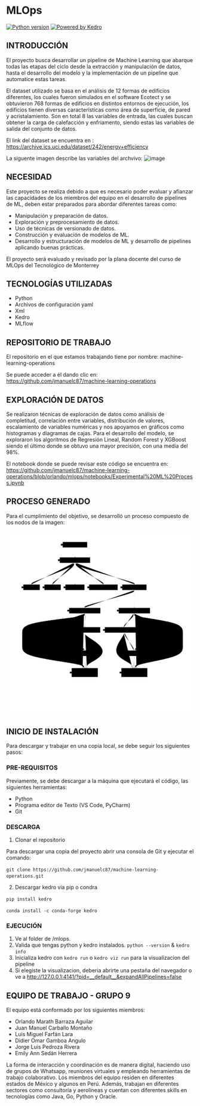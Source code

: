 # MLOps

[![Python version](https://img.shields.io/badge/python-3.9%20%7C%203.10%20%7C%203.11%20%7C%203.12-blue.svg)](https://pypi.org/project/kedro/)
[![Powered by Kedro](https://img.shields.io/badge/powered_by-kedro-ffc900?logo=kedro)](https://kedro.org)
## INTRODUCCIÓN


El proyecto busca desarrollar un pipeline de Machine Learning que abarque todas las etapas del ciclo desde la extracción y manipulación de datos, hasta el desarrollo del modelo y la implementación de un pipeline que automatice estas tareas.

El dataset utilizado se basa en el análisis de 12 formas de edificios diferentes, los cuales fueron simulados en el software Ecotect y 
se obtuvieron 768 formas de edificios en distintos entornos de ejecución, los edificios tienen diversas características como área de superficie, de pared y acristalamiento. Son en total 8 las variables de entrada, las cuales buscan obtener la carga de calefacción y enfriamento, siendo estas las variables de salida del conjunto de datos.

El link del dataset se encuentra en : https://archive.ics.uci.edu/dataset/242/energy+efficiency 

La siguente imagen describe las variables del archvivo:
<img width="935" alt="image" src="https://github.com/user-attachments/assets/80106791-b69a-4c02-8e93-a80bcd6f3bc3">


## NECESIDAD

Este proyecto se realiza debido a que es necesario poder evaluar y afianzar las capacidades de los miembros del equipo en el desarrollo de pipelines de ML, deben estar preparados para abordar diferentes tareas como: 

* Manipulación y preparación de datos.
* Exploración y preprocesamiento de datos.
* Uso de técnicas de versionado de datos.
* Construcción y evaluación de modelos de ML.
* Desarrollo y estructuración de modelos de ML y desarrollo de pipelines aplicando buenas prácticas.

El proyecto será evaluado y revisado por la plana docente del curso de MLOps del Tecnológico de Monterrey


## TECNOLOGÍAS UTILIZADAS

- Python
- Archivos de configuración yaml
- Xml
- Kedro
- MLflow


## REPOSITORIO DE TRABAJO

El repositorio en el que estamos trabajando tiene por nombre: machine-learning-operations

Se puede acceder a él dando clic en: https://github.com/jmanuelc87/machine-learning-operations 

## EXPLORACIÓN DE DATOS

Se realizaron técnicas de exploración de datos como análisis de completitud, correlación entre variables, distribución de valores, escalamiento de variables numéricas y nos apoyamos en gráficos como histogramas y diagramas de cajas. Para el desarrollo del modelo, se exploraron los algoritmos de Regresión Lineal, Random Forest y XGBoost siendo el último donde se obtuvo una mayor precisión, con una media del 98%.

El notebook donde se puede revisar este código se encuentra en: https://github.com/jmanuelc87/machine-learning-operations/blob/orlando/mlops/notebooks/Experimental%20ML%20Process.ipynb 

## PROCESO GENERADO 

Para el cumplimiento del objetivo, se desarrolló un proceso compuesto de los nodos de la imagen: 

![kedro pipeline](https://github.com/jmanuelc87/machine-learning-operations/blob/main/mlops/docs/images/kedro-pipeline.svg)

## INICIO DE INSTALACIÓN 

Para descargar y trabajar en una copia local, se debe seguir los siguientes pasos: 

### PRE-REQUISITOS

Previamente, se debe descargar a la máquina que ejecutará el código, las siguientes herramientas: 
 
* Python  
* Programa editor de Texto (VS Code, PyCharm)
* Git

### DESCARGA

1. Clonar el repositorio

Para descargar una copia del proyecto abrir una consola de Git y ejecutar el comando: 

`git clone https://github.com/jmanuelc87/machine-learning-operations.git`

2. Descargar kedro via pip o condra

`pip install kedro`

`conda install -c conda-forge kedro`


### EJECUCIÓN

1. Ve al folder de /mlops.
2. Valida que tengas python y kedro instalados.
`python --version` &
`kedro info`
3. Inicializa kedro con `kedro run` o `kedro viz run` para la visualizacion del pipeline
4. Si elegiste la visualizacion, deberia abrirte una pestaña del navegador o ve a http://127.0.0.1:4141/?pid=__default__&expandAllPipelines=false



## EQUIPO DE TRABAJO - GRUPO 9

El equipo está conformado por los siguientes miembros: 

* Orlando Marath Barraza Aguilar
* Juan Manuel Carballo Montaño
* Luis Miguel Farfán Lara
* Didier Omar Gamboa Angulo
* Jorge Luis Pedroza Rivera
* Emily Ann Sedán Herrera


La forma de interacción y coordinación es de manera digital, haciendo uso de grupos de Whatsapp, reuniones virtuales y empleando herramientas de trabajo colaborativo.
Los miembros del equipo residen en diferentes estados de México y algunos en Perú. Además, trabajan en diferentes sectores como consultoría y aerolíneas y cuentan con diferentes skills en tecnologías como Java, Go, Python y Oracle.